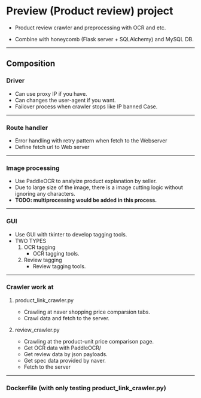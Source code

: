# Preview (Product review) project
- Product review crawler and preprocessing with OCR and etc.

- Combine with honeycomb (Flask server + SQLAlchemy) and MySQL DB.
---------------


## Composition
### Driver
- Can use proxy IP if you have.
- Can changes the user-agent if you want.
- Failover process when crawler stops like IP banned Case.
------------------------------

### Route handler
- Error handling with retry pattern when fetch to the Webserver
- Define fetch url to Web server
------------------------------

### Image processing
- Use PaddleOCR to analyize product explanation by seller.
- Due to large size of the image, there is a image cutting logic without ignoring any characters.
- **TODO: multiprocessing would be added in this process.**
-------------------------------

### GUI
- Use GUI with tkinter to develop tagging tools.
- TWO TYPES
  1. OCR tagging
     - OCR tagging tools.
  2. Review tagging
     - Review tagging tools.
-------------------------------

### Crawler work at
  1. product_link_crawler.py
     - Crawling at naver shopping price comparsion tabs.
     - Crawl data and fetch to the server.

       
  2. review_crawler.py
     - Crawling at the product-unit price comparison page.
     - Get OCR data with PaddleOCR/
     - Get review data by json payloads.
     - Get spec data provided by naver.
     - Fetch to the server
---------------------------------


### Dockerfile (with only testing product_link_crawler.py)

